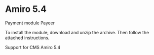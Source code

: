 Amiro 5.4
======
Payment module Payeer

To install the module, download and unzip the archive.
Then follow the attached instructions.

Support for CMS Amiro 5.4